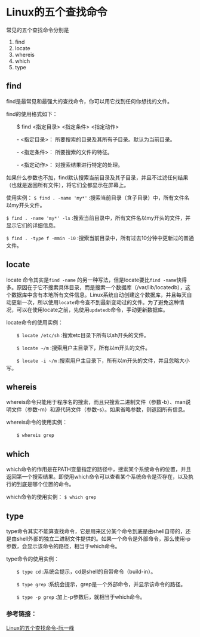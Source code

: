 # Linux的五个查找命令

常见的五个查找命令分别是
1. find
2. locate
3. whereis
4. which
5. type

## find

find是最常见和最强大的查找命令，你可以用它找到任何你想找的文件。

find的使用格式如下：

　　$ find <指定目录> <指定条件> <指定动作>

　　- <指定目录>： 所要搜索的目录及其所有子目录。默认为当前目录。

　　- <指定条件>： 所要搜索的文件的特征。

　　- <指定动作>： 对搜索结果进行特定的处理。

如果什么参数也不加，find默认搜索当前目录及其子目录，并且不过滤任何结果（也就是返回所有文件），将它们全都显示在屏幕上。

使用实例：
`$ find . -name 'my*'` :搜索当前目录（含子目录）中，所有文件名以my开头文件。

`$ find . -name 'my*' -ls` :搜索当前目录中，所有文件名以my开头的文件，并显示它们的详细信息。

`$ find . -type f -mmin -10` :搜索当前目录中，所有过去10分钟中更新过的普通文件。

## locate

locate 命令其实是`find -name` 的另一种写法，但是locate要比`find -name`快得多。原因在于它不搜索具体目录，而是搜索一个数据库（/var/lib/locatedb），这个数据库中含有本地所有文件信息。Linux系统自动创建这个数据库，并且每天自动更新一次，所以使用`locate`命令查不到最新变动过的文件。为了避免这种情况，可以在使用locate之前，先使用`updatedb`命令，手动更新数据库。

locate命令的使用实例：

　　`$ locate /etc/sh` :搜索etc目录下所有以sh开头的文件。

　　`$ locate ~/m` :搜索用户主目录下，所有以m开头的文件。

　　`$ locate -i ~/m` :搜索用户主目录下，所有以m开头的文件，并且忽略大小写。

## whereis
whereis命令只能用于程序名的搜索，而且只搜索二进制文件（参数-b）、man说明文件（参数-m）和源代码文件（参数-s）。如果省略参数，则返回所有信息。

whereis命令的使用实例：

　　`$ whereis grep`

## which 
which命令的作用是在PATH变量指定的路径中，搜索某个系统命令的位置，并且返回第一个搜索结果。即使用which命令可以查看某个系统命令是否存在，以及执行的到底是哪个位置的命令。

which命令的使用实例：
    `$ which grep`

## type
type命令其实不能算查找命令，它是用来区分某个命令到底是由shell自带的，还是由shell外部的独立二进制文件提供的。如果一个命令是外部命令，那么使用-p参数，会显示该命令的路径，相当于which命令。

type命令的使用实例：

　　`$ type cd` :系统会提示，cd是shell的自带命令（build-in）。

　　`$ type grep` :系统会提示，grep是一个外部命令，并显示该命令的路径。

　　`$ type -p grep` :加上-p参数后，就相当于which命令。

### 参考链接：
[]()[Linux的五个查找命令-阮一峰](http://www.ruanyifeng.com/blog/2009/10/5_ways_to_search_for_files_using_the_terminal.html)


